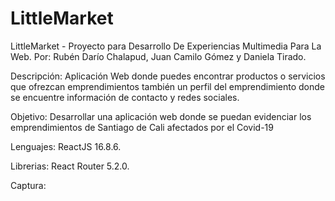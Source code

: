 # LittleMarket
LittleMarket - Proyecto para Desarrollo De Experiencias Multimedia Para La Web. Por: Rubén Darío Chalapud, Juan Camilo Gómez y Daniela Tirado.

Descripción: Aplicación Web donde puedes encontrar productos o servicios que ofrezcan emprendimientos también un perfil del emprendimiento donde se encuentre información de contacto y redes sociales.

Objetivo: Desarrollar una aplicación web donde se puedan evidenciar los emprendimientos de Santiago de Cali afectados por el Covid-19

Lenguajes: ReactJS 16.8.6.

Librerias: React Router 5.2.0.

Captura: 
